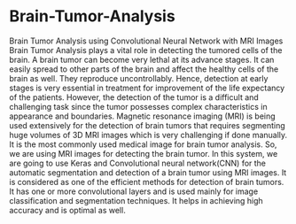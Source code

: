 # Brain-Tumor-Analysis
Brain Tumor Analysis using Convolutional Neural Network with MRI Images
Brain Tumor Analysis plays a vital role in detecting the tumored cells of the brain. A brain tumor can become very lethal at its advance stages. It can easily spread to other parts of the brain and affect the healthy cells of the brain as well. They reproduce uncontrollably. Hence, detection at early stages is very essential in treatment for improvement of the life expectancy of the patients. However, the detection of the tumor is a difficult and challenging task since the tumor possesses complex characteristics in appearance and boundaries. Magnetic resonance imaging (MRI) is being used extensively for the detection of brain tumors that requires segmenting huge volumes of 3D MRI images which is very challenging if done manually. It is the most commonly used medical image for brain tumor analysis. So, we are using MRI images for detecting the brain tumor. In this system, we are going to use Keras and Convolutional neural network(CNN) for the automatic segmentation and detection of a brain tumor using MRI images. It is considered as one of the efficient methods for detection of brain tumors. It has one or more convolutional layers and is used mainly for image classification and segmentation techniques. It helps in achieving high accuracy and is optimal as well.
